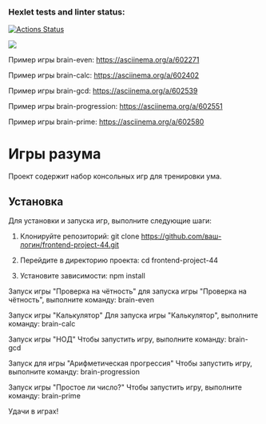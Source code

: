 ### Hexlet tests and linter status:
[![Actions Status](https://github.com/MostOfLuck/frontend-project-44/workflows/hexlet-check/badge.svg)](https://github.com/MostOfLuck/frontend-project-44/actions)

<a href="https://codeclimate.com/github/MostOfLuck/frontend-project-44/maintainability"><img src="https://api.codeclimate.com/v1/badges/5d2f223b657ef254075f/maintainability" /></a>

Пример игры brain-even: https://asciinema.org/a/602271

Пример игры brain-calc: https://asciinema.org/a/602402

Пример игры brain-gcd: https://asciinema.org/a/602539

Пример игры brain-progression: https://asciinema.org/a/602551

Пример игры brain-prime: https://asciinema.org/a/602580

# Игры разума

Проект содержит набор консольных игр для тренировки ума.

## Установка

Для установки и запуска игр, выполните следующие шаги:








1. Клонируйте репозиторий: git clone https://github.com/ваш-логин/frontend-project-44.git

2. Перейдите в директорию проекта:
cd frontend-project-44

3. Установите зависимости:
npm install

Запуск игры "Проверка на чётность"
для запуска игры "Проверка на чётность", выполните команду:
brain-even

Запуск игры "Калькулятор"
Для запуска игры "Калькулятор", выполните команду:
brain-calc

Запуск игры "НОД"
Чтобы запустить игру, выполните команду:
brain-gcd

Запуск для игры "Арифметическая прогрессия"
Чтобы запустить игру, выполните команду:
brain-progression

Запуск игры "Простое ли число?"
Чтобы запустить игру, выполните команду:
brain-prime


Удачи в играх!
